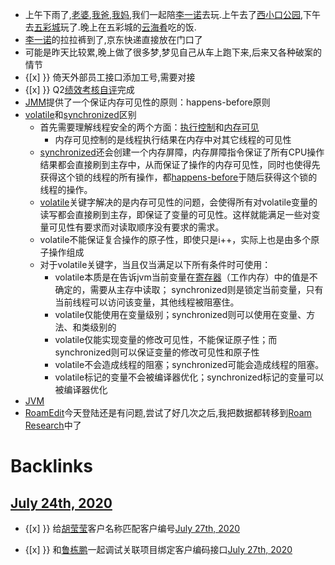 - 上午下雨了,[老婆](<老婆.md>),[我爸](<我爸.md>),[我妈](<我妈.md>),我们一起陪[李一诺](<李一诺.md>)去玩.上午去了[西小口公园](<西小口公园.md>),下午去[五彩城](<五彩城.md>)玩了.晚上在五彩城的[云海肴](<云海肴.md>)吃的饭.
- [李一诺](<李一诺.md>)的拉拉裤到了,京东快递直接放在门口了
- 可能是昨天比较累,晚上做了很多梦,梦见自己从车上跑下来,后来又各种破案的情节
- {[x] }} 倚天外部员工接口添加工号,需要对接
- {[x] }} Q2[绩效考核](<绩效考核.md>)[自评](<自评.md>)完成
- [JMM](<JMM.md>)提供了一个保证内存可见性的原则：happens-before原则
- [volatile](<volatile.md>)和[synchronized](<synchronized.md>)区别
    - 首先需要理解线程安全的两个方面：[执行控制](<执行控制.md>)和[内存可见](<内存可见.md>)
        - 内存可见控制的是线程执行结果在内存中对其它线程的可见性
    - [synchronized](<synchronized.md>)还会创建一个内存屏障，内存屏障指令保证了所有CPU操作结果都会直接刷到主存中，从而保证了操作的内存可见性，同时也使得先获得这个锁的线程的所有操作，都[happens-before](<happens-before.md>)于随后获得这个锁的线程的操作。
    - [volatile](<volatile.md>)关键字解决的是内存可见性的问题，会使得所有对volatile变量的读写都会直接刷到主存，即保证了变量的可见性。这样就能满足一些对变量可见性有要求而对读取顺序没有要求的需求。
    - volatile不能保证复合操作的原子性，即使只是i++，实际上也是由多个原子操作组成
    - 对于volatile关键字，当且仅当满足以下所有条件时可使用：
        - volatile本质是在告诉jvm当前变量在[寄存器](<寄存器.md>)（工作内存）中的值是不确定的，需要从主存中读取； synchronized则是锁定当前变量，只有当前线程可以访问该变量，其他线程被阻塞住。
        - volatile仅能使用在变量级别；synchronized则可以使用在变量、方法、和类级别的
        - volatile仅能实现变量的修改可见性，不能保证原子性；而synchronized则可以保证变量的修改可见性和原子性
        - volatile不会造成线程的阻塞；synchronized可能会造成线程的阻塞。
        - volatile标记的变量不会被编译器优化；synchronized标记的变量可以被编译器优化
- [JVM](<JVM.md>)
- [RoamEdit](<RoamEdit.md>)今天登陆还是有问题,尝试了好几次之后,我把数据都转移到[Roam Research](<Roam Research.md>)中了

# Backlinks
## [July 24th, 2020](<July 24th, 2020.md>)
- {[x] }} 给[胡莹莹](<胡莹莹.md>)客户名称匹配客户编号[July 27th, 2020](<July 27th, 2020.md>)

- {[x] }} 和[鲁栋鹏](<鲁栋鹏.md>)一起调试关联项目绑定客户编码接口[July 27th, 2020](<July 27th, 2020.md>)

